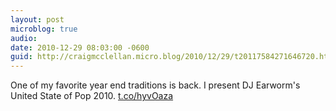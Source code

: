 ```yaml
---
layout: post
microblog: true
audio: 
date: 2010-12-29 08:03:00 -0600
guid: http://craigmcclellan.micro.blog/2010/12/29/t20117584271646720.html
---
```

One of my favorite year end traditions is back.  I present DJ Earworm's United State of Pop 2010. [t.co/hyvOaza](http://t.co/hyvOaza)
